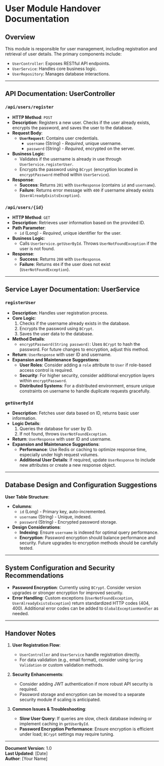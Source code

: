# User Module Handover Documentation

## Overview
This module is responsible for user management, including registration and retrieval of user details. The primary components include:
- `UserController`: Exposes RESTful API endpoints.
- `UserService`: Handles core business logic.
- `UserRepository`: Manages database interactions.

---

## API Documentation: UserController

### `/api/users/register`
- **HTTP Method**: `POST`
- **Description**: Registers a new user. Checks if the user already exists, encrypts the password, and saves the user to the database.
- **Request Body**:
  - **`UserRequest`**: Contains user credentials.
    - `username` (String) - *Required*, unique username.
    - `password` (String) - *Required*, encrypted on the server.
- **Business Logic**:
  - Validates if the username is already in use through `UserService.registerUser`.
  - Encrypts the password using `BCrypt` (encryption located in `encryptPassword` method within `UserService`).
- **Response**:
  - **Success**: Returns `201` with `UserResponse` (contains `id` and `username`).
  - **Failure**: Returns error message with `400` if username already exists (`UserAlreadyExistsException`).

### `/api/users/{id}`
- **HTTP Method**: `GET`
- **Description**: Retrieves user information based on the provided ID.
- **Path Parameter**:
  - `id` (Long) - *Required*, unique identifier for the user.
- **Business Logic**:
  - Calls `UserService.getUserById`. Throws `UserNotFoundException` if the user is not found.
- **Response**:
  - **Success**: Returns `200` with `UserResponse`.
  - **Failure**: Returns `404` if the user does not exist (`UserNotFoundException`).

---

## Service Layer Documentation: UserService

### `registerUser`
- **Description**: Handles user registration process.
- **Core Logic**:
  1. Checks if the username already exists in the database.
  2. Encrypts the password using `BCrypt`.
  3. Saves the user data to the database.
- **Method Details**:
  - `encryptPassword(String password)`: Uses `BCrypt` to hash the password. For future changes to encryption, adjust this method.
- **Return**: `UserResponse` with user ID and username.
- **Expansion and Maintenance Suggestions**:
  - **User Roles**: Consider adding a `role` attribute to `User` if role-based access control is required.
  - **Security**: For higher security, consider additional encryption layers within `encryptPassword`.
  - **Distributed Systems**: For a distributed environment, ensure unique constraints on username to handle duplicate requests gracefully.

### `getUserById`
- **Description**: Fetches user data based on ID, returns basic user information.
- **Logic Details**:
  1. Queries the database for user by ID.
  2. If not found, throws `UserNotFoundException`.
- **Return**: `UserResponse` with user ID and username.
- **Expansion and Maintenance Suggestions**:
  - **Performance**: Use Redis or caching to optimize response time, especially under high request volumes.
  - **Additional User Details**: If required, update `UserResponse` to include new attributes or create a new response object.

---

## Database Design and Configuration Suggestions

**User Table Structure**:
- **Columns**:
  - `id` (Long) - Primary key, auto-incremented.
  - `username` (String) - Unique, indexed.
  - `password` (String) - Encrypted password storage.
- **Design Considerations**:
  - **Indexing**: Ensure `username` is indexed for optimal query performance.
  - **Encryption**: Password encryption should balance performance and security. Future upgrades to encryption methods should be carefully tested.

---

## System Configuration and Security Recommendations

- **Password Encryption**: Currently using `BCrypt`. Consider version upgrades or stronger encryption for improved security.
- **Error Handling**: Custom exceptions (`UserNotFoundException`, `UserAlreadyExistsException`) return standardized HTTP codes (404, 400). Additional error codes can be added to `GlobalExceptionHandler` as needed.

---

## Handover Notes

1. **User Registration Flow**:
   - `UserController` and `UserService` handle registration directly.
   - For data validation (e.g., email format), consider using `Spring Validation` or custom validation methods.

2. **Security Enhancements**:
   - Consider adding JWT authentication if more robust API security is required.
   - Password storage and encryption can be moved to a separate security module if scaling is anticipated.

3. **Common Issues & Troubleshooting**:
   - **Slow User Query**: If queries are slow, check database indexing or implement caching in `getUserById`.
   - **Password Encryption Performance**: Ensure encryption is efficient under load; `BCrypt` settings may require tuning.

---

**Document Version**: 1.0  
**Last Updated**: [Date]  
**Author**: [Your Name]
